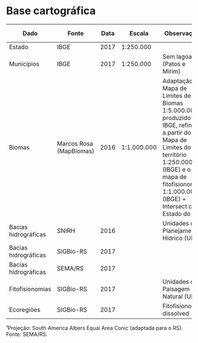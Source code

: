 # Base cartográfica

Dado | Fonte | Data | Escala | Observações | Área total (km²)¹
---- | ----- | --------- | ------ | ----------- | ---
Estado | IBGE | 2017 | 1:250.000 | | 281.737,919
Municípios | IBGE | 2017 | 1:250.000 | Sem lagoas (Patos e Mirim) | 268.753,387
Biomas | Marcos Rosa (MapBiomas) | 2016 | 1:1.000.000 | Adaptação do Mapa de Limites de Biomas 1:5.000.000 produzido pelo IBGE, refinado a partir do Mapa de Limites do território 1:250.000 (IBGE) e o mapa de fitofisionomias 1:1.000.000 (IBGE) + Intersect com Estado do RS | 268.753,386
Bacias hidrográficas | SNIRH | 2016 | | Unidades de Planejamento Hídrico (UPH) | 267.994,280
Bacias hidrográficas | SIGBio-RS | 2017 | | | 272.059,513
Bacias hidrográficas | SEMA/RS | 2017 | | | 271.804,059
Fitofisionomias | SIGBio-RS | 2017 | | Unidades de Paisagem Natural (UPN) | 267.819,885
Ecoregiões | SIGBio-RS | 2017 | | Fitofisionomias dissolved | 267.819,885  

¹Projeção: South America Albers Equal Area Conic (adaptada para o RS). Fonte: SEMA/RS.
